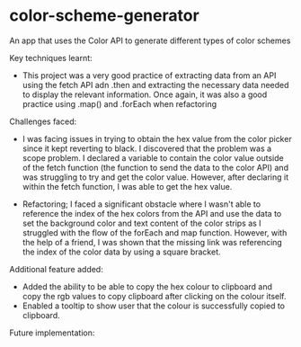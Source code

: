 # color-scheme-generator
An app that uses the Color API to generate different types of color schemes


Key techniques learnt:

- This project was a very good practice of extracting data from an API using the fetch API adn .then and extracting the necessary data needed to display the relevant information. Once again, it was also a good practice using .map() and .forEach when refactoring

Challenges faced:

- I was facing issues in trying to obtain the hex value from the color picker since it kept reverting to black. I discovered that the problem was a scope problem. I declared a variable to contain the color value outside of the fetch function (the function to send the data to the color API) and was struggling to try and get the color value. 
However, after declaring it within the fetch function, I was able to get the hex value. 

- Refactoring; I faced a significant obstacle where I wasn't able to reference the index of the hex colors from the API and use the data to set the background color and text content of the color strips as I struggled with the flow of the forEach and map function. However, with the help of a friend, I was shown that the missing link was referencing the index of the color data by using a square bracket. 

Additional feature added:

- Added the ability to be able to copy the hex colour to clipboard and copy the rgb values to copy clipboard after clicking on the colour itself. 
- Enabled a tooltip to show user that the colour is successfully copied to clipboard.  

Future implementation: 

